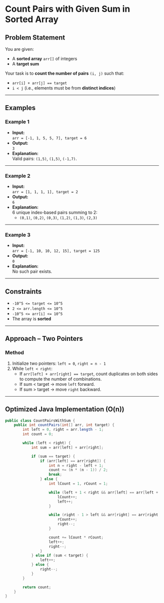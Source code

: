 # Count Pairs with Given Sum in Sorted Array

## Problem Statement

You are given:
- A **sorted array** `arr[]` of integers
- A **target sum**

Your task is to **count the number of pairs** `(i, j)` such that:

- `arr[i] + arr[j] == target`
- `i < j` (i.e., elements must be from **distinct indices**)

---

## Examples

### Example 1

- **Input:**  
  `arr = [-1, 1, 5, 5, 7], target = 6`
- **Output:**  
  `3`
- **Explanation:**  
  Valid pairs: `(1,5)`, `(1,5)`, `(-1,7)`.

---

### Example 2

- **Input:**  
  `arr = [1, 1, 1, 1], target = 2`
- **Output:**  
  `6`
- **Explanation:**  
  6 unique index-based pairs summing to 2:
  - `(0,1)`, `(0,2)`, `(0,3)`, `(1,2)`, `(1,3)`, `(2,3)`

---

### Example 3

- **Input:**  
  `arr = [-1, 10, 10, 12, 15], target = 125`
- **Output:**  
  `0`
- **Explanation:**  
  No such pair exists.

---

## Constraints

- `-10^5 <= target <= 10^5`
- `2 <= arr.length <= 10^5`
- `-10^5 <= arr[i] <= 10^5`
- The array is **sorted**

---

## Approach – Two Pointers

### Method

1. Initialize two pointers: `left = 0`, `right = n - 1`
2. While `left < right`:
   - If `arr[left] + arr[right] == target`, count duplicates on both sides to compute the number of combinations.
   - If sum < target → move `left` forward.
   - If sum > target → move `right` backward.

---

## Optimized Java Implementation (O(n))

```java
public class CountPairsWithSum {
    public int countPairs(int[] arr, int target) {
        int left = 0, right = arr.length - 1;
        int count = 0;

        while (left < right) {
            int sum = arr[left] + arr[right];

            if (sum == target) {
                if (arr[left] == arr[right]) {
                    int n = right - left + 1;
                    count += (n * (n - 1)) / 2;
                    break;
                } else {
                    int lCount = 1, rCount = 1;

                    while (left + 1 < right && arr[left] == arr[left + 1]) {
                        lCount++;
                        left++;
                    }

                    while (right - 1 > left && arr[right] == arr[right - 1]) {
                        rCount++;
                        right--;
                    }

                    count += lCount * rCount;
                    left++;
                    right--;
                }
            } else if (sum < target) {
                left++;
            } else {
                right--;
            }
        }

        return count;
    }
}